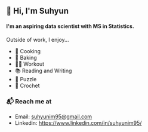 ## 👋 Hi, I'm Suhyun 

<!--
**suhyunim95/suhyunim95** is a ✨ _special_ ✨ repository because its `README.md` (this file) appears on your GitHub profile.

Here are some ideas to get you started:

- 🔭 I’m currently working on ...
- 🌱 I’m currently learning ...
- 👯 I’m looking to collaborate on ...
- 🤔 I’m looking for help with ...
-->

#### I'm an aspiring data scientist with MS in Statistics. 


Outside of work, I enjoy...

- 🍳 Cooking
- 🍪 Baking 
- 🏋️‍♀️ Workout 
- 📚 Reading and Writing
- 🧩 Puzzle
- 🧶 Crochet

### 📬 Reach me at
- Email: suhyunim95@gmail.com
- Linkedin: https://www.linkedin.com/in/suhyunim95/
